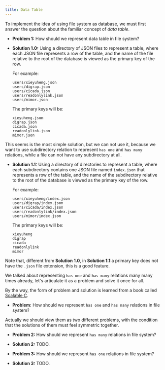 ```yaml
---
title: Data Table
---
```


To implement the idea of using file system as database,
we must first answer the question about
the familiar concept of _data table_.

- **Problem 1:** How should we represent data table in file system?

- **Solution 1.0:** Using a directory of JSON files to represent a table,
  where each JSON file represents a row of the table,
  and the name of the file relative to the root of the database
  is viewed as the primary key of the row.

  For example:

  ```
  users/xieyuheng.json
  users/digrap.json
  users/cicada.json
  users/readonlylink.json
  users/mimor.json
  ```

  The primary keys will be:

  ```
  xieyuheng.json
  digrap.json
  cicada.json
  readonlylink.json
  mimor.json
  ```

This seems is the most simple solution, but we can not use it,
because we want to use subdirectory relation
to represent `has one` and `has many` relations,
while a file can not have any subdirectory at all.

- **Solution 1.1:** Using a directory of directories to represent a table,
  where each subdirectory contains one JSON file named `index.json`
  that represents a row of the table,
  and the name of the subdirectory relative to the root of the database
  is viewed as the primary key of the row.

  For example:

  ```
  users/xieyuheng/index.json
  users/digrap/index.json
  users/cicada/index.json
  users/readonlylink/index.json
  users/mimor/index.json
  ```

  The primary keys will be:

  ```
  xieyuheng
  digrap
  cicada
  readonlylink
  mimor
  ```

Note that, different from **Solution 1.0**,
in **Solution 1.1** a primary key does not have the `.json` file extension,
this is a good feature.

We talked about representing `has one` and `has many` relations
many many times already, let's articulate it as a problem
and solve it once for all.

By the way, the form of problem and solution is learned from a book called [Scalable C](https://readonly.link/books/https://books.readonly.link/scalable-c/book.json).

- **Problem:** How should we represent `has one` and `has many` relations in file system?

Actually we should view them as two different problems,
with the condition that the solutions of them must feel symmetric together.

- **Problem 2:** How should we represent `has many` relations in file system?

- **Solution 2:** TODO.

- **Problem 3:** How should we represent `has one` relations in file system?

- **Solution 3:** TODO.
